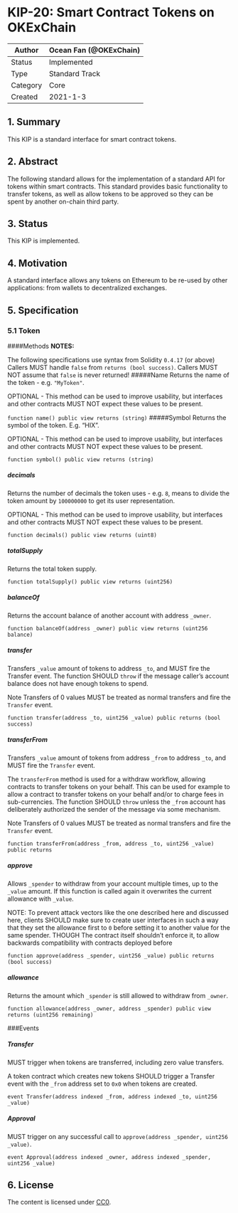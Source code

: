 # KIP-20: Smart Contract Tokens on OKExChain

| Author   | Ocean Fan (@OKExChain)  |
| -------  | --------------------- |
| Status   | Implemented           |
| Type     | Standard Track        |
| Category | Core                  |
| Created  | 2021-1-3              |

## 1. Summary

This KIP is a  standard interface for smart contract tokens.

## 2. Abstract

The following standard allows for the implementation of a standard API for tokens within smart contracts. This standard provides basic functionality to transfer tokens, as well as allow tokens to be approved so they can be spent by another on-chain third party.

## 3. Status

This KIP is implemented.

## 4. Motivation

A standard interface allows any tokens on Ethereum to be re-used by other applications: from wallets to decentralized exchanges.

## 5. Specification

### 5.1 Token
####Methods
**NOTES:**

The following specifications use syntax from Solidity ```0.4.17``` (or above)
Callers MUST handle ```false``` from ```returns (bool success)```. Callers MUST NOT assume that ```false``` is never returned!
#####Name
Returns the name of the token - e.g. ```"MyToken"```.

OPTIONAL - This method can be used to improve usability, but interfaces and other contracts MUST NOT expect these values to be present.

```function name() public view returns (string)```
#####Symbol
Returns the symbol of the token. E.g. “HIX”.

OPTIONAL - This method can be used to improve usability, but interfaces and other contracts MUST NOT expect these values to be present.

```function symbol() public view returns (string)```
##### decimals
Returns the number of decimals the token uses - e.g. ```8```, means to divide the token amount by ```100000000``` to get its user representation.

OPTIONAL - This method can be used to improve usability, but interfaces and other contracts MUST NOT expect these values to be present.

```function decimals() public view returns (uint8)```
##### totalSupply
Returns the total token supply.

```function totalSupply() public view returns (uint256)```
#####  balanceOf
Returns the account balance of another account with address ```_owner```.

```function balanceOf(address _owner) public view returns (uint256 balance)```
#####   transfer
Transfers ```_value``` amount of tokens to address ```_to```, and MUST fire the Transfer event. The function SHOULD ```throw``` if the message caller’s account balance does not have enough tokens to spend.

Note Transfers of 0 values MUST be treated as normal transfers and fire the ```Transfer``` event.

```function transfer(address _to, uint256 _value) public returns (bool success)```

#####   transferFrom
Transfers ```_value``` amount of tokens from address ```_from``` to address ```_to```, and MUST fire the ```Transfer``` event.

The ```transferFrom``` method is used for a withdraw workflow, allowing contracts to transfer tokens on your behalf. This can be used for example to allow a contract to transfer tokens on your behalf and/or to charge fees in sub-currencies. The function SHOULD ```throw``` unless the ```_from``` account has deliberately authorized the sender of the message via some mechanism.

Note Transfers of 0 values MUST be treated as normal transfers and fire the ```Transfer``` event.

```function transferFrom(address _from, address _to, uint256 _value) public returns``` 
#####   approve
Allows ```_spender``` to withdraw from your account multiple times, up to the ```_value``` amount. If this function is called again it overwrites the current allowance with ```_value```.

NOTE: To prevent attack vectors like the one described here and discussed here, clients SHOULD make sure to create user interfaces in such a way that they set the allowance first to ```0``` before setting it to another value for the same spender. THOUGH The contract itself shouldn’t enforce it, to allow backwards compatibility with contracts deployed before

```function approve(address _spender, uint256 _value) public returns (bool success)```
#####    allowance
Returns the amount which ```_spender``` is still allowed to withdraw from ```_owner```.

```function allowance(address _owner, address _spender) public view returns (uint256 remaining)```

###Events
##### Transfer   
MUST trigger when tokens are transferred, including zero value transfers.

A token contract which creates new tokens SHOULD trigger a Transfer event with the `_from` address set to `0x0` when tokens are created.

`event Transfer(address indexed _from, address indexed _to, uint256 _value)`
#####  Approval
MUST trigger on any successful call to `approve(address _spender, uint256 _value)`.

`event Approval(address indexed _owner, address indexed _spender, uint256 _value)`

## 6. License

The content is licensed under [CC0](https://creativecommons.org/publicdomain/zero/1.0/).

 
